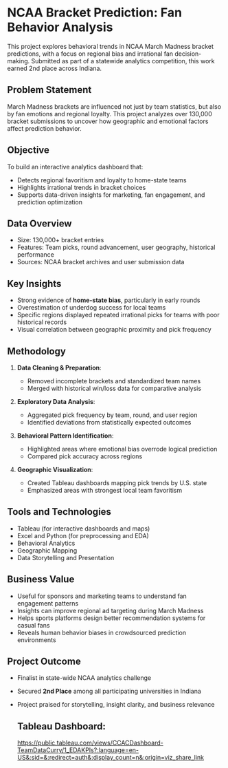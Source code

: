 # NCAA Bracket Prediction: Fan Behavior Analysis

This project explores behavioral trends in NCAA March Madness bracket predictions, with a focus on regional bias and irrational fan decision-making. Submitted as part of a statewide analytics competition, this work earned 2nd place across Indiana.

## Problem Statement

March Madness brackets are influenced not just by team statistics, but also by fan emotions and regional loyalty. This project analyzes over 130,000 bracket submissions to uncover how geographic and emotional factors affect prediction behavior.

## Objective

To build an interactive analytics dashboard that:
- Detects regional favoritism and loyalty to home-state teams
- Highlights irrational trends in bracket choices
- Supports data-driven insights for marketing, fan engagement, and prediction optimization

## Data Overview

- Size: 130,000+ bracket entries
- Features: Team picks, round advancement, user geography, historical performance
- Sources: NCAA bracket archives and user submission data

## Key Insights

- Strong evidence of **home-state bias**, particularly in early rounds
- Overestimation of underdog success for local teams
- Specific regions displayed repeated irrational picks for teams with poor historical records
- Visual correlation between geographic proximity and pick frequency

## Methodology

1. **Data Cleaning & Preparation**:
   - Removed incomplete brackets and standardized team names
   - Merged with historical win/loss data for comparative analysis

2. **Exploratory Data Analysis**:
   - Aggregated pick frequency by team, round, and user region
   - Identified deviations from statistically expected outcomes

3. **Behavioral Pattern Identification**:
   - Highlighted areas where emotional bias overrode logical prediction
   - Compared pick accuracy across regions

4. **Geographic Visualization**:
   - Created Tableau dashboards mapping pick trends by U.S. state
   - Emphasized areas with strongest local team favoritism

## Tools and Technologies

- Tableau (for interactive dashboards and maps)
- Excel and Python (for preprocessing and EDA)
- Behavioral Analytics
- Geographic Mapping
- Data Storytelling and Presentation

## Business Value

- Useful for sponsors and marketing teams to understand fan engagement patterns
- Insights can improve regional ad targeting during March Madness
- Helps sports platforms design better recommendation systems for casual fans
- Reveals human behavior biases in crowdsourced prediction environments

## Project Outcome

- Finalist in state-wide NCAA analytics challenge
- Secured **2nd Place** among all participating universities in Indiana
- Project praised for storytelling, insight clarity, and business relevance

  ## Tableau Dashboard:
  https://public.tableau.com/views/CCACDashboard-TeamDataCurry/1_EDAKPIs?:language=en-US&:sid=&:redirect=auth&:display_count=n&:origin=viz_share_link
